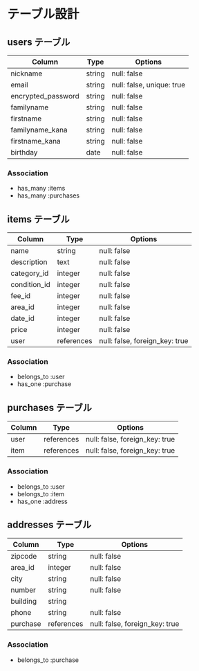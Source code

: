 # テーブル設計

## users テーブル

| Column             | Type    | Options     |
| ------------------ | ------  | ----------- |
| nickname           | string  | null: false |
| email              | string  | null: false, unique: true |
| encrypted_password | string  | null: false |
| familyname         | string  | null: false |
| firstname          | string  | null: false |
| familyname_kana    | string  | null: false |
| firstname_kana     | string  | null: false |
| birthday           | date    | null: false |

### Association

- has_many :items
- has_many :purchases

## items テーブル

| Column       | Type        | Options                        |
| ------       | ------      | -----------                    |
| name         | string      | null: false                    |
| description  | text        | null: false                    |
| category_id  | integer     | null: false                    |
| condition_id | integer     | null: false                    |
| fee_id       | integer     | null: false                    |
| area_id      | integer     | null: false                    |
| date_id      | integer     | null: false                    |
| price        | integer     | null: false                    |
| user         | references  | null: false, foreign_key: true |

### Association

- belongs_to :user
- has_one :purchase

## purchases テーブル

| Column             | Type       | Options                         |
| ------------------ | ------     | -----------                     |
| user               | references | null: false, foreign_key: true  |
| item               | references | null: false, foreign_key: true  |

### Association

- belongs_to :user
- belongs_to :item
- has_one :address

## addresses テーブル

| Column             | Type       | Options     |
| ------------------ | ------     | ----------- |
| zipcode            | string     | null: false |
| area_id            | integer    | null: false |
| city               | string     | null: false |
| number             | string     | null: false |
| building           | string     |             |
| phone              | string     | null: false |
| purchase           | references | null: false, foreign_key: true  |

### Association

- belongs_to :purchase
